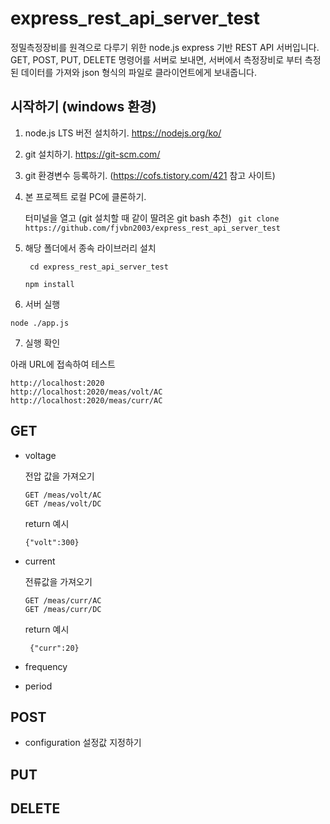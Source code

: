 # express_rest_api_server_test

정밀측정장비를 원격으로 다루기 위한 node.js express 기반 REST API 서버입니다.
GET, POST, PUT, DELETE 명령어를 서버로 보내면, 서버에서 측정장비로 부터 측정된 데이터를 가져와 json 형식의 파일로 클라이언트에게 보내줍니다.

## 시작하기  (windows 환경)

1. node.js LTS 버전 설치하기. https://nodejs.org/ko/

2. git 설치하기. https://git-scm.com/

3. git 환경변수 등록하기. (https://cofs.tistory.com/421 참고 사이트)

4. 본 프로젝트 로컬 PC에 클론하기.

   터미널을 열고 (git 설치할 때 같이 딸려온 git bash 추천) 
   ``` git clone https://github.com/fjvbn2003/express_rest_api_server_test```

5. 해당 폴더에서 종속 라이브러리 설치

   ``` cd express_rest_api_server_test```

   ```npm install```

6.  서버 실행

   ``` node ./app.js ```

7.  실행 확인 

   아래 URL에 접속하여 테스트 

   ```
   http://localhost:2020
   http://localhost:2020/meas/volt/AC
   http://localhost:2020/meas/curr/AC
   ```



## GET
* voltage

  전압 값을 가져오기

  ``` 
  GET /meas/volt/AC
  GET /meas/volt/DC
  ```

  return 예시
  ```
  {"volt":300}
  ```

  

* current

  전류값을 가져오기

  ``` 
  GET /meas/curr/AC
  GET /meas/curr/DC
  ```

   return 예시 
  ```
   {"curr":20}
  ```

* frequency

*  period

## POST

* configuration
    설정값 지정하기


## PUT

## DELETE
